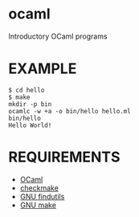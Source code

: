 # ocaml

Introductory OCaml programs

# EXAMPLE

```console
$ cd hello
$ make
mkdir -p bin
ocamlc -w +a -o bin/hello hello.ml
bin/hello
Hello World!
```

# REQUIREMENTS

* [OCaml](http://caml.inria.fr/)
* [checkmake](https://github.com/mrtazz/checkmake)
* [GNU findutils](https://www.gnu.org/software/findutils/)
* [GNU make](https://www.gnu.org/software/make/)
